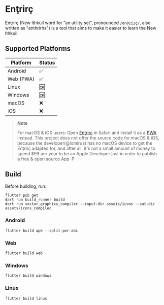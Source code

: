 # Enţrirç

Enţrirç (New Ithkuil word for "an utility set", pronounced `/enθɾiɾç/`, also written as
"enthrirhs") is a tool that aims to make it easier to learn the New Ithkuil.

## Supported Platforms

| Platform | Status |
| -------- | ------ |
| Android  | ✅     |
| Web (PWA) | ✅     |
| Linux    | 🆗     |
| Windows  | 🆗     |
| macOS    | ❌     |
| iOS      | ❌     |

> **Note**
>
> For macOS & iOS users: Open [Enţrirç](https://yuorb.github.io/enthrirhs/) in Safari and install it as a [PWA](https://en.wikipedia.org/wiki/Progressive_web_app) instead. This project does not offer the source code for macOS & iOS, because the developer(@lomirus) has no macOS device to get the Enţrirç adapted for, and after all, it's not a small amount of money to spend $99 per year to be an Apple Developer just in order to publish a free & open source App :P

## Build

Before building, run:

```command
flutter pub get
dart run build_runner build
dart run vector_graphics_compiler --input-dir assets/icons --out-dir assets/icons_compiled
```

### Android

```command
flutter build apk --split-per-abi
```

### Web

```command
flutter build web
```

### Windows

```command
flutter build windows
```

### Linux

```command
flutter build linux
```
